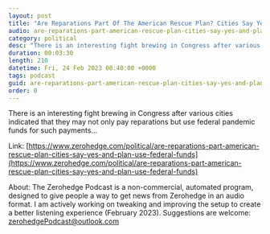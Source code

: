 ```yaml
---
layout: post
title: "Are Reparations Part Of The American Rescue Plan? Cities Say Yes And Plan To Use Federal Funds To Support Reparations Efforts"
audio: are-reparations-part-american-rescue-plan-cities-say-yes-and-plan-use-federal-funds-0
category: political
desc: "There is an interesting fight brewing in Congress after various cities indicated that they may not only pay reparations but use federal pandemic funds for such payments..."
duration: 00:03:30
length: 210
datetime: Fri, 24 Feb 2023 00:40:00 +0000
tags: podcast
guid: are-reparations-part-american-rescue-plan-cities-say-yes-and-plan-use-federal-funds-0
order: 0
---
```

There is an interesting fight brewing in Congress after various cities indicated that they may not only pay reparations but use federal pandemic funds for such payments...

Link: [https://www.zerohedge.com/political/are-reparations-part-american-rescue-plan-cities-say-yes-and-plan-use-federal-funds](https://www.zerohedge.com/political/are-reparations-part-american-rescue-plan-cities-say-yes-and-plan-use-federal-funds)

About: The Zerohedge Podcast is a non-commercial, automated program, designed to give people a way to get news from Zerohedge in an audio format.  I am actively working on tweaking and improving the setup to create a better listening experience (February 2023).  Suggestions are welcome: [zerohedgePodcast@outlook.com](mailto:zerohedgePodcast@outlook.com)
